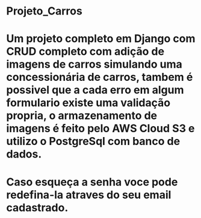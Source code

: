 # Projeto_Carros #

# Um projeto completo em Django com CRUD completo com adição de imagens de carros simulando uma concessionária de carros, tambem é possivel que a cada erro em algum formulario existe uma validação propria, o armazenamento de imagens é feito pelo AWS Cloud S3 e utilizo o PostgreSql com banco de dados.

# Caso esqueça a senha voce pode redefina-la atraves do seu email cadastrado.

